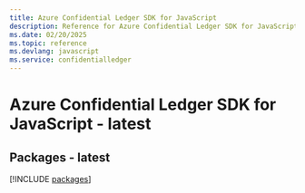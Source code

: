 ```yaml
---
title: Azure Confidential Ledger SDK for JavaScript
description: Reference for Azure Confidential Ledger SDK for JavaScript
ms.date: 02/20/2025
ms.topic: reference
ms.devlang: javascript
ms.service: confidentialledger
---
```

# Azure Confidential Ledger SDK for JavaScript - latest
## Packages - latest
[!INCLUDE [packages](confidential-ledger-index.md)]